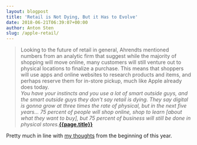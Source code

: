 ```yaml
---
layout: blogpost
title: 'Retail is Not Dying, But it Has to Evolve'
date: 2018-06-21T06:39:07+00:00
author: Anton Sten
slug: /apple-retail/
---
```


>Looking to the future of retail in general, Ahrendts mentioned numbers from an analytic firm that suggest while the majority of shopping will move online, many customers will still venture out to physical locations to finalize a purchase. This means that shoppers will use apps and online websites to research products and items, and perhaps reserve them for in-store pickup, much like Apple already does today.<br />
_You have your instincts and you use a lot of smart outside guys, and the smart outside guys they don't say retail is dying. They say digital is gonna grow at three times the rate of physical, but in the next five years... 75 percent of people will shop online, shop to learn [about what they want to buy], but 75 percent of business will still be done in physical stores._**[{{page.title}}](https://www.macrumors.com/2018/06/20/angela-ahrendts-talks-retail/)**

Pretty much in line with [my thoughts](https://www.antonsten.com/futureofretail/) from the beginning of this year.
